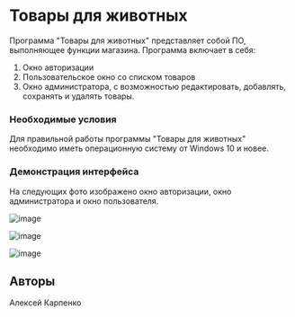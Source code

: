 # Товары для животных


Программа "Товары для животных" представляет собой ПО, выполняющее функции магазина.
Программа включает в себя:
1) Окно авторизации
2) Пользовательское окно со списком товаров
3) Окно администратора, с возможностью редактировать, добавлять, сохранять и удалять товары.

### Необходимые условия

Для правильной работы программы "Товары для животных" необходимо иметь операционную систему от Windows 10 и новее.



### Демонстрация интерфейса

На следующих фото изображено окно авторизации, окно администратора и окно пользователя.

![image](https://user-images.githubusercontent.com/94402248/209430020-833170db-482d-49c1-bb55-323ef863d305.png)

![image](https://user-images.githubusercontent.com/94402248/209430010-4b97c60d-b8cf-46d1-8638-2426b8b5b581.png)

![image](https://user-images.githubusercontent.com/94402248/209430158-c89edcb5-4a7f-46d7-810f-56b90712a69e.png)


## Авторы

Алексей Карпенко
